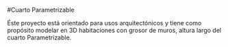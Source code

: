  
#Cuarto Parametrizable

 Éste proyecto está orientado para usos arquitectónicos y tiene como propósito modelar en 3D habitaciones con grosor de muros, altura largo del cuarto Parametrizable. 
